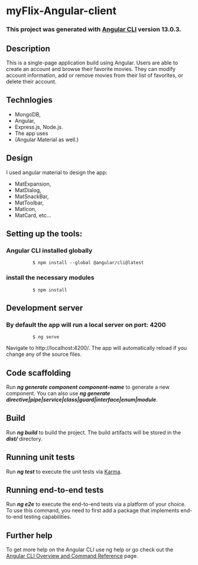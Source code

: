 # **myFlix-Angular-client**

### This project was generated with [Angular CLI](url) version 13.0.3.

## Description

   This is a single-page application build using Angular. 
   Users are able to create an account and browse their favorite movies. 
   They can modify account information, add or remove movies from their
   list of favorites, or delete their account.

## Technlogies 
   - MongoDB, 
   - Angular, 
   - Express.js, Node.js. 
   - The app uses
   - (Angular Material as well.)
             
## Design

   I used angular material to design the app: 
   - MatExpansion, 
   - MatDialog, 
   - MatSnackBar, 
   - MatToolbar, 
   - MatIcon, 
   - MatCard, etc...
  

## **Setting up the tools:**

### Angular CLI installed globally

              $ npm install --global @angular/cli@latest
              
 ### install the necessary modules
 
              $ npm install
              
 ##  Development server
 
 ### By default the app will run a local server on port: 4200
 
              $ ng serve
              
   Navigate to http://localhost:4200/. The app will automatically reload if you change any of the source files.            
 
 ## Code scaffolding
 
 Run ***ng generate component component-name*** to generate a new component. You can also use ***ng generate directive|pipe|service|class|guard|interface|enum|module***.

## **Build**

 Run ***ng build*** to build the project. The build artifacts will be stored in the ***dist/*** directory.

## **Running unit tests**

 Run ***ng test*** to execute the unit tests via [Karma](url).

## **Running end-to-end tests**

 Run ***ng e2e*** to execute the end-to-end tests via a platform of your choice. To use this command, you need to first add a package that implements end-to-end testing capabilities.

## **Further help**

 To get more help on the Angular CLI use ng help or go check out the [Angular CLI Overview and Command Reference](url) page.


